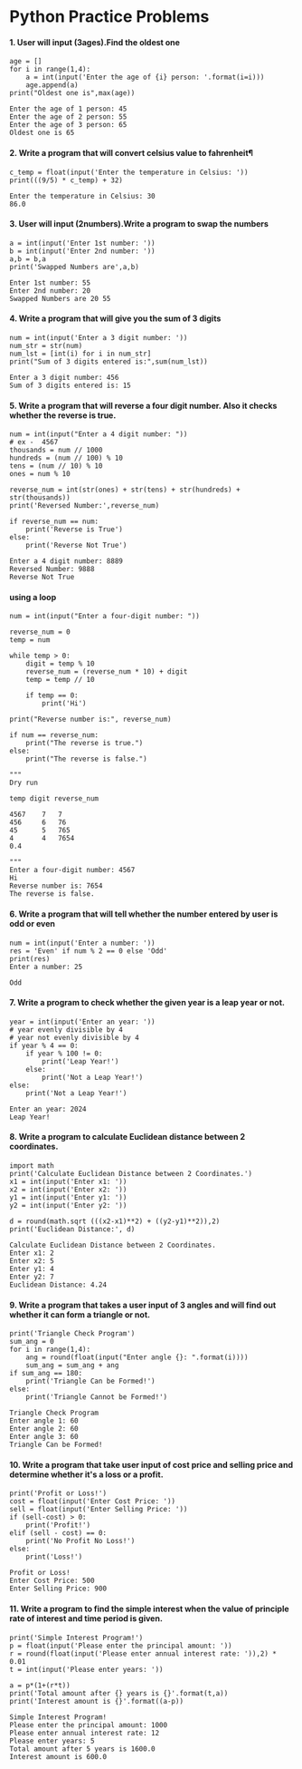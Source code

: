 # Python Practice Problems

#### 1. User will input (3ages).Find the oldest one

```
age = []
for i in range(1,4):
    a = int(input('Enter the age of {i} person: '.format(i=i)))
    age.append(a)
print("Oldest one is",max(age))

Enter the age of 1 person: 45
Enter the age of 2 person: 55
Enter the age of 3 person: 65
Oldest one is 65
```

#### 2. Write a program that will convert celsius value to fahrenheit¶
```
c_temp = float(input('Enter the temperature in Celsius: '))
print(((9/5) * c_temp) + 32)

Enter the temperature in Celsius: 30
86.0
```

#### 3. User will input (2numbers).Write a program to swap the numbers
```
a = int(input('Enter 1st number: '))
b = int(input('Enter 2nd number: '))
a,b = b,a
print('Swapped Numbers are',a,b)

Enter 1st number: 55
Enter 2nd number: 20
Swapped Numbers are 20 55
```

#### 4. Write a program that will give you the sum of 3 digits
```
num = int(input('Enter a 3 digit number: '))
num_str = str(num)
num_lst = [int(i) for i in num_str]
print("Sum of 3 digits entered is:",sum(num_lst))
  
Enter a 3 digit number: 456
Sum of 3 digits entered is: 15
```

#### 5. Write a program that will reverse a four digit number. Also it checks whether the reverse is true.
```
num = int(input("Enter a 4 digit number: "))
# ex -  4567
thousands = num // 1000
hundreds = (num // 100) % 10
tens = (num // 10) % 10
ones = num % 10

reverse_num = int(str(ones) + str(tens) + str(hundreds) + str(thousands))
print('Reversed Number:',reverse_num)

if reverse_num == num:
    print('Reverse is True')
else:
    print('Reverse Not True')
    
Enter a 4 digit number: 8889
Reversed Number: 9888
Reverse Not True
```
#### using a loop
```
num = int(input("Enter a four-digit number: "))

reverse_num = 0
temp = num

while temp > 0:
    digit = temp % 10
    reverse_num = (reverse_num * 10) + digit
    temp = temp // 10
    
    if temp == 0:
        print('Hi')

print("Reverse number is:", reverse_num)

if num == reverse_num:
    print("The reverse is true.")
else:
    print("The reverse is false.")
    
"""
Dry run

temp digit reverse_num

4567	7	7
456 	6 	76
45 		5 	765
4 		4 	7654
0.4

"""
Enter a four-digit number: 4567
Hi
Reverse number is: 7654
The reverse is false.
```

#### 6. Write a program that will tell whether the number entered by user is odd or even
```
num = int(input('Enter a number: '))
res = 'Even' if num % 2 == 0 else 'Odd'
print(res)
Enter a number: 25

Odd
```

#### 7. Write a program to check whether the given year is a leap year or not.
```
year = int(input('Enter an year: '))
# year evenly divisible by 4
# year not evenly divisible by 4
if year % 4 == 0:
    if year % 100 != 0:
        print('Leap Year!')
    else:
        print('Not a Leap Year!')
else:
    print('Not a Leap Year!')
    
Enter an year: 2024
Leap Year!
```

#### 8. Write a program to calculate Euclidean distance between 2 coordinates.
```
import math
print('Calculate Euclidean Distance between 2 Coordinates.')
x1 = int(input('Enter x1: '))
x2 = int(input('Enter x2: '))
y1 = int(input('Enter y1: '))
y2 = int(input('Enter y2: '))

d = round(math.sqrt (((x2-x1)**2) + ((y2-y1)**2)),2)
print('Euclidean Distance:', d)

Calculate Euclidean Distance between 2 Coordinates.
Enter x1: 2
Enter x2: 5
Enter y1: 4
Enter y2: 7
Euclidean Distance: 4.24
```

#### 9. Write a program that takes a user input of 3 angles and will find out whether it can form a triangle or not.
```
print('Triangle Check Program')
sum_ang = 0
for i in range(1,4):
    ang = round(float(input("Enter angle {}: ".format(i))))
    sum_ang = sum_ang + ang
if sum_ang == 180:
    print('Triangle Can be Formed!')
else:
    print('Triangle Cannot be Formed!')

Triangle Check Program
Enter angle 1: 60
Enter angle 2: 60
Enter angle 3: 60
Triangle Can be Formed!
```

#### 10. Write a program that take user input of cost price and selling price and determine whether it's a loss or a profit.
```
print('Profit or Loss!')
cost = float(input('Enter Cost Price: '))
sell = float(input('Enter Selling Price: '))
if (sell-cost) > 0:
    print('Profit!')
elif (sell - cost) == 0:
    print('No Profit No Loss!')
else:
    print('Loss!')
    
Profit or Loss!
Enter Cost Price: 500
Enter Selling Price: 900
```

#### 11. Write a program to find the simple interest when the value of principle rate of interest and time period is given.
```
print('Simple Interest Program!')
p = float(input('Please enter the principal amount: '))
r = round(float(input('Please enter annual interest rate: ')),2) * 0.01
t = int(input('Please enter years: '))

a = p*(1+(r*t))
print('Total amount after {} years is {}'.format(t,a))
print('Interest amount is {}'.format((a-p))

Simple Interest Program!
Please enter the principal amount: 1000
Please enter annual interest rate: 12
Please enter years: 5
Total amount after 5 years is 1600.0
Interest amount is 600.0
```




